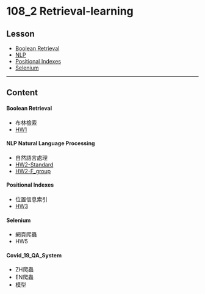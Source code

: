 # 108_2 Retrieval-learning


## Lesson 

* [Boolean Retrieval](#boolean-retrieval)
* [NLP](#nlp-natural-language-processing)
* [Positional Indexes](#positional-indexes)
* [Selenium](#selenium)

------
## Content

#### Boolean Retrieval
* 布林檢索
* [HW1](https://github.com/Yuni-wih/Retrieval-learning/blob/master/Boolean%20Retrieval/06170244_BR.ipynb)

#### NLP Natural Language Processing
* 自然語言處理 
* [HW2-Standard](https://github.com/Yuni-wih/Retrieval-learning/blob/master/NLP/HW2_standard.ipynb)
* [HW2-F_group](https://github.com/Yuni-wih/Retrieval-learning/blob/master/NLP/HW2_F.ipynb)

#### Positional Indexes
* 位置信息索引
* [HW3](https://github.com/Yuni-wih/Retrieval-learning/blob/master/Positional%20Indexes/F_Positional_Indexes.ipynb)
    
#### Selenium
* 網頁爬蟲
* HW5 

#### Covid_19_QA_System
* ZH爬蟲
* EN爬蟲
* 模型
